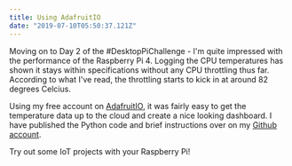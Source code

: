 ```yaml
---
title: Using AdafruitIO
date: "2019-07-10T05:50:37.121Z"
---
```


Moving on to Day 2 of the \#DesktopPiChallenge - I'm quite impressed with the performance of the Raspberry Pi 4. Logging the CPU temperatures has shown it stays within specifications without any CPU throttling thus far. According to what I've read, the throttling starts to kick in at around 82 degrees Celcius.

Using my free account on [AdafruitIO](https://mail.google.com/mail/u/0/#inbox), it was fairly easy to get the temperature data up to the cloud and create a nice looking dashboard. I have published the Python code and brief instructions over on my [Github account](https://github.com/darrell24015/tempmon).

Try out some IoT projects with your Raspberry Pi!